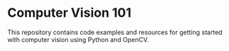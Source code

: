 # Computer Vision 101

This repository contains code examples and resources for getting started with computer vision using Python and OpenCV.
